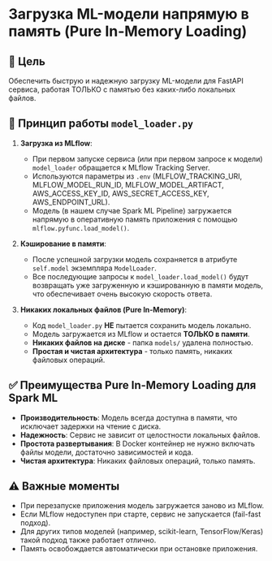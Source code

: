 # Загрузка ML-модели напрямую в память (Pure In-Memory Loading)

## 🎯 Цель
Обеспечить быструю и надежную загрузку ML-модели для FastAPI сервиса, работая ТОЛЬКО с памятью без каких-либо локальных файлов.

## 🔄 Принцип работы `model_loader.py`

1.  **Загрузка из MLflow**:
    *   При первом запуске сервиса (или при первом запросе к модели) `model_loader` обращается к MLflow Tracking Server.
    *   Используются параметры из `.env` (MLFLOW_TRACKING_URI, MLFLOW_MODEL_RUN_ID, MLFLOW_MODEL_ARTIFACT, AWS_ACCESS_KEY_ID, AWS_SECRET_ACCESS_KEY, AWS_ENDPOINT_URL).
    *   Модель (в нашем случае Spark ML Pipeline) загружается напрямую в оперативную память приложения с помощью `mlflow.pyfunc.load_model()`.

2.  **Кэширование в памяти**:
    *   После успешной загрузки модель сохраняется в атрибуте `self.model` экземпляра `ModelLoader`.
    *   Все последующие запросы к `model_loader.load_model()` будут возвращать уже загруженную и кэшированную в памяти модель, что обеспечивает очень высокую скорость ответа.

3.  **Никаких локальных файлов (Pure In-Memory)**:
    *   Код `model_loader.py` **НЕ** пытается сохранить модель локально.
    *   Модель загружается из MLflow и остается **ТОЛЬКО в памяти**.
    *   **Никаких файлов на диске** - папка `models/` удалена полностью.
    *   **Простая и чистая архитектура** - только память, никаких файловых операций.

## ✅ Преимущества Pure In-Memory Loading для Spark ML

*   **Производительность**: Модель всегда доступна в памяти, что исключает задержки на чтение с диска.
*   **Надежность**: Сервис не зависит от целостности локальных файлов.
*   **Простота развертывания**: В Docker контейнер не нужно включать файлы модели, достаточно зависимостей и кода.
*   **Чистая архитектура**: Никаких файловых операций, только память.

## ⚠️ Важные моменты

*   При перезапуске приложения модель загружается заново из MLflow.
*   Если MLflow недоступен при старте, сервис не запускается (fail-fast подход).
*   Для других типов моделей (например, scikit-learn, TensorFlow/Keras) такой подход также работает отлично.
*   Память освобождается автоматически при остановке приложения.